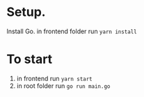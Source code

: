 # Setup. 
Install Go. 
in frontend folder run `yarn install`

# To start
1. in frontend run `yarn start`
2. in root folder run `go run main.go`
